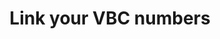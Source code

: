 ---
title: Link your VBC numbers
description: Associate your VBC numbers with a Nexmo Voice API application.
navigation_weight: 4
---